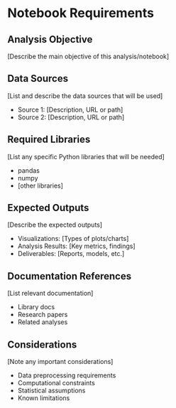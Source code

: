 # Notebook Requirements

## Analysis Objective

[Describe the main objective of this analysis/notebook]

## Data Sources

[List and describe the data sources that will be used]
- Source 1: [Description, URL or path]
- Source 2: [Description, URL or path]

## Required Libraries

[List any specific Python libraries that will be needed]
- pandas
- numpy
- [other libraries]

## Expected Outputs

[Describe the expected outputs]
- Visualizations: [Types of plots/charts]
- Analysis Results: [Key metrics, findings]
- Deliverables: [Reports, models, etc.]

## Documentation References

[List relevant documentation]
- Library docs
- Research papers
- Related analyses

## Considerations

[Note any important considerations]
- Data preprocessing requirements
- Computational constraints
- Statistical assumptions
- Known limitations
